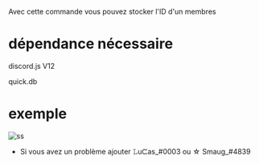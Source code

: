 
Avec cette commande vous pouvez stocker l'ID d'un membres

# dépendance nécessaire

discord.js V12

quick.db


# exemple
![ss](https://media.discordapp.net/attachments/916010355703054357/916010772914663474/unknown.png?width=440&height=683)

* Si vous avez un problème ajouter 𝙻uᙅas_#0003 ou ☆ Smaug_#4839
